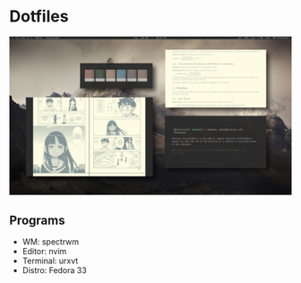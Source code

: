 # Dotfiles

![Preview](preview.png)

## Programs
- WM: spectrwm
- Editor: nvim
- Terminal: urxvt
- Distro: Fedora 33
